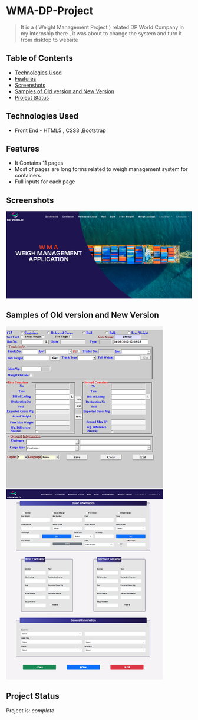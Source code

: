 
#  WMA-DP-Project
> It is a ( Weight Management Project ) related DP World Company in my internship there , it was about to change the system and turn it
  from disktop to website 

## Table of Contents

* [Technologies Used](#technologies-used)
* [Features](#features)
* [Screenshots](#screenshots)
* [Samples of Old version and New Version](#screenshots)
* [Project Status](#project-status)



## Technologies Used
- Front End - HTML5 , CSS3 ,Bootstrap

 

## Features

- It Contains 11 pages
- Most of pages are long forms related to weigh management system for containers
- Full inputs for each  page

## Screenshots
![Example screenshot](./images/Screenshot.png)

## Samples of Old version and New Version
<img src="./images/screen1.PNG" width="425"/> <img src="./images/screen2.png" width="425"/> 


## Project Status
Project is: _complete_ 



